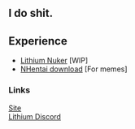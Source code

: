 ## I do shit.

## Experience
* [Lithium Nuker](https://lithium.verlox.cc) [WIP]
* [NHentai download](https://github.com/verlox/nHentaiDownloader) [For memes]

### Links
[Site](https://verlox.cc)<br>
[Lithium Discord](https://lithium.verlox.cc/discord)
